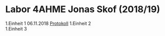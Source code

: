 # Labor 4AHME Jonas Skof (2018/19)

1.Einheit 1 06.11.2018  [Protokoll]( 	protokoll_g2_skojom15_06.11.2018.md 	) 
1.Einheit 2  
1.Einheit 3  
  
